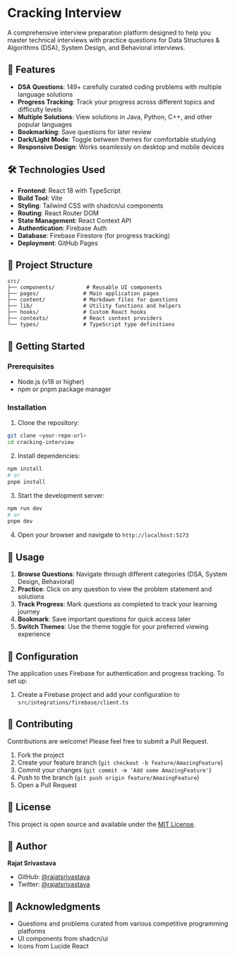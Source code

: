 # Cracking Interview

A comprehensive interview preparation platform designed to help you master technical interviews with practice questions for Data Structures & Algorithms (DSA), System Design, and Behavioral interviews.

## 🚀 Features

- **DSA Questions**: 149+ carefully curated coding problems with multiple language solutions
- **Progress Tracking**: Track your progress across different topics and difficulty levels
- **Multiple Solutions**: View solutions in Java, Python, C++, and other popular languages
- **Bookmarking**: Save questions for later review
- **Dark/Light Mode**: Toggle between themes for comfortable studying
- **Responsive Design**: Works seamlessly on desktop and mobile devices

## 🛠️ Technologies Used

- **Frontend**: React 18 with TypeScript
- **Build Tool**: Vite
- **Styling**: Tailwind CSS with shadcn/ui components
- **Routing**: React Router DOM
- **State Management**: React Context API
- **Authentication**: Firebase Auth
- **Database**: Firebase Firestore (for progress tracking)
- **Deployment**: GitHub Pages

## 📁 Project Structure

```
src/
├── components/          # Reusable UI components
├── pages/              # Main application pages
├── content/            # Markdown files for questions
├── lib/                # Utility functions and helpers
├── hooks/              # Custom React hooks
├── contexts/           # React context providers
└── types/              # TypeScript type definitions
```

## 🚦 Getting Started

### Prerequisites

- Node.js (v18 or higher)
- npm or pnpm package manager

### Installation

1. Clone the repository:
```bash
git clone <your-repo-url>
cd cracking-interview
```

2. Install dependencies:
```bash
npm install
# or
pnpm install
```

3. Start the development server:
```bash
npm run dev
# or
pnpm dev
```

4. Open your browser and navigate to `http://localhost:5173`

## 📖 Usage

1. **Browse Questions**: Navigate through different categories (DSA, System Design, Behavioral)
2. **Practice**: Click on any question to view the problem statement and solutions
3. **Track Progress**: Mark questions as completed to track your learning journey
4. **Bookmark**: Save important questions for quick access later
5. **Switch Themes**: Use the theme toggle for your preferred viewing experience

## 🔧 Configuration

The application uses Firebase for authentication and progress tracking. To set up:

1. Create a Firebase project and add your configuration to `src/integrations/firebase/client.ts`

## 📝 Contributing

Contributions are welcome! Please feel free to submit a Pull Request.

1. Fork the project
2. Create your feature branch (`git checkout -b feature/AmazingFeature`)
3. Commit your changes (`git commit -m 'Add some AmazingFeature'`)
4. Push to the branch (`git push origin feature/AmazingFeature`)
5. Open a Pull Request

## 📄 License

This project is open source and available under the [MIT License](LICENSE).

## 👤 Author

**Rajat Srivastava**

- GitHub: [@rajatsrivastava](https://github.com/rajatsrivastava)
- Twitter: [@rajatsrivastava](https://twitter.com/rajatsrivastava)

## 🙏 Acknowledgments

- Questions and problems curated from various competitive programming platforms
- UI components from shadcn/ui
- Icons from Lucide React